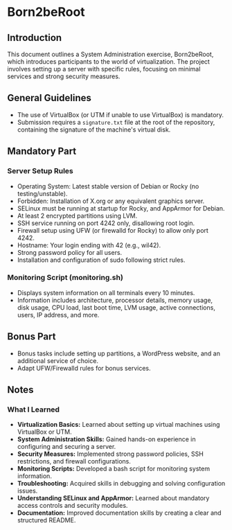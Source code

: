 # Born2beRoot

## Introduction

This document outlines a System Administration exercise, Born2beRoot, which introduces participants to the world of virtualization. The project involves setting up a server with specific rules, focusing on minimal services and strong security measures.

## General Guidelines

- The use of VirtualBox (or UTM if unable to use VirtualBox) is mandatory.
- Submission requires a `signature.txt` file at the root of the repository, containing the signature of the machine's virtual disk.

## Mandatory Part

### Server Setup Rules

- Operating System: Latest stable version of Debian or Rocky (no testing/unstable).
- Forbidden: Installation of X.org or any equivalent graphics server.
- SELinux must be running at startup for Rocky, and AppArmor for Debian.
- At least 2 encrypted partitions using LVM.
- SSH service running on port 4242 only, disallowing root login.
- Firewall setup using UFW (or firewalld for Rocky) to allow only port 4242.
- Hostname: Your login ending with 42 (e.g., wil42).
- Strong password policy for all users.
- Installation and configuration of sudo following strict rules.

### Monitoring Script (monitoring.sh)

- Displays system information on all terminals every 10 minutes.
- Information includes architecture, processor details, memory usage, disk usage, CPU load, last boot time, LVM usage, active connections, users, IP address, and more.

## Bonus Part

- Bonus tasks include setting up partitions, a WordPress website, and an additional service of choice.
- Adapt UFW/Firewalld rules for bonus services.

## Notes

### What I Learned

- **Virtualization Basics:** Learned about setting up virtual machines using VirtualBox or UTM.
- **System Administration Skills:** Gained hands-on experience in configuring and securing a server.
- **Security Measures:** Implemented strong password policies, SSH restrictions, and firewall configurations.
- **Monitoring Scripts:** Developed a bash script for monitoring system information.
- **Troubleshooting:** Acquired skills in debugging and solving configuration issues.
- **Understanding SELinux and AppArmor:** Learned about mandatory access controls and security modules.
- **Documentation:** Improved documentation skills by creating a clear and structured README.
